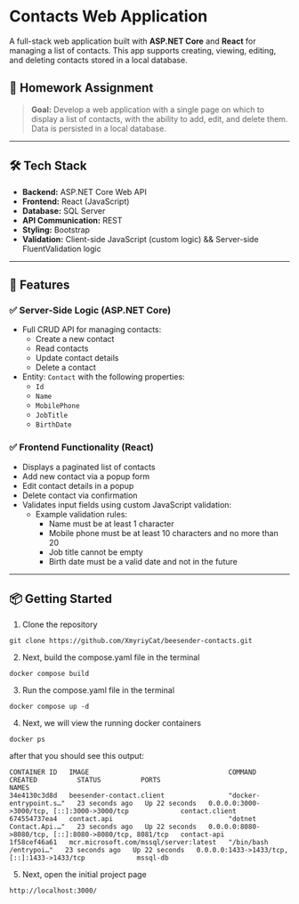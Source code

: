 # Contacts Web Application

A full-stack web application built with **ASP.NET Core** and **React** for managing a list of contacts. This app supports creating, viewing, editing, and deleting contacts stored in a local database.

## 📌 Homework Assignment

> **Goal:** Develop a web application with a single page on which to display a list of contacts, with the ability to add, edit, and delete them. Data is persisted in a local database.

---

## 🛠️ Tech Stack

- **Backend:** ASP.NET Core Web API
- **Frontend:** React (JavaScript)
- **Database:** SQL Server
- **API Communication:** REST
- **Styling:** Bootstrap
- **Validation:** Client-side JavaScript (custom logic) && Server-side FluentValidation logic

---

## 📂 Features

### ✅ Server-Side Logic (ASP.NET Core)
- Full CRUD API for managing contacts:
  - Create a new contact
  - Read contacts
  - Update contact details
  - Delete a contact
- Entity: `Contact` with the following properties:
  - `Id`
  - `Name`
  - `MobilePhone`
  - `JobTitle`
  - `BirthDate`

### ✅ Frontend Functionality (React)
- Displays a paginated list of contacts
- Add new contact via a popup form
- Edit contact details in a popup
- Delete contact via confirmation
- Validates input fields using custom JavaScript validation:
  - Example validation rules:
    - Name must be at least 1 character
    - Mobile phone must be at least 10 characters and no more than 20
    - Job title cannot be empty
    - Birth date must be a valid date and not in the future

---

## 📦 Getting Started

1. Clone the repository
```console
git clone https://github.com/XmyriyCat/beesender-contacts.git
```
2. Next, build the compose.yaml file in the terminal
```console
docker compose build
```
3. Run the compose.yaml file in the terminal
```console
docker compose up -d
```
4. Next, we will view the running docker containers
```console
docker ps
```
after that you should see this output:
```console
CONTAINER ID   IMAGE                                   COMMAND                  CREATED          STATUS          PORTS                                                   NAMES
34e4130c3d8d   beesender-contact.client                "docker-entrypoint.s…"   23 seconds ago   Up 22 seconds   0.0.0.0:3000->3000/tcp, [::]:3000->3000/tcp             contact.client
674554737ea4   contact.api                             "dotnet Contact.Api.…"   23 seconds ago   Up 22 seconds   0.0.0.0:8080->8080/tcp, [::]:8080->8080/tcp, 8081/tcp   contact-api
1f58cef46a61   mcr.microsoft.com/mssql/server:latest   "/bin/bash /entrypoi…"   23 seconds ago   Up 22 seconds   0.0.0.0:1433->1433/tcp, [::]:1433->1433/tcp             mssql-db
```
5. Next, open the initial project page
```
http://localhost:3000/
```
